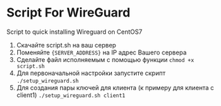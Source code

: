 # Script For WireGuard
Script to quick installing Wireguard on CentOS7

1. Скачайте script.sh на ваш сервер
2. Поменяйте `{SERVER_ADDRESS}` на IP адрес Вашего сервера
3. Сделайте файл исполняемым с помощью функции `chmod +x script.sh`
4. Для первоначальной настройки запустите скрипт
`./setup_wireguard.sh`
5. Для создания пары ключей для клиента (к примеру для клиента с client1)
`./setup_wireguard.sh client1`
